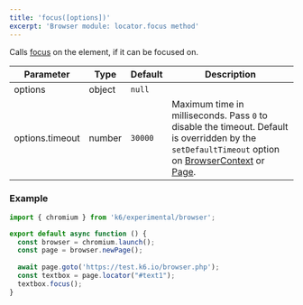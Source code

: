 ```yaml
---
title: 'focus([options])'
excerpt: 'Browser module: locator.focus method'
---
```


Calls [focus](https://developer.mozilla.org/en-US/docs/Web/API/HTMLElement/focus) on the element, if it can be focused on.

<TableWithNestedRows>

| Parameter       | Type   | Default | Description                                                                                                                                                                                                                           |
|-----------------|--------|---------|---------------------------------------------------------------------------------------------------------------------------------------------------------------------------------------------------------------------------------------|
| options         | object | `null`  |                                                                                                                                                                                                                      |
| options.timeout | number | `30000` | Maximum time in milliseconds. Pass `0` to disable the timeout. Default is overridden by the `setDefaultTimeout` option on [BrowserContext](/javascript-api/xk6-browser/api/browsercontext/) or [Page](/javascript-api/xk6-browser/api/page/). |

</TableWithNestedRows>

### Example

<CodeGroup labels={[]}>

```javascript
import { chromium } from 'k6/experimental/browser';

export default async function () {
  const browser = chromium.launch();
  const page = browser.newPage();
  
  await page.goto('https://test.k6.io/browser.php');
  const textbox = page.locator("#text1");
  textbox.focus();
}
```

</CodeGroup>
